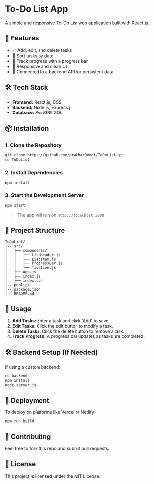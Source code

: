# To-Do List App

A simple and responsive To-Do List web application built with React.js.

## 🚀 Features

- ✅ Add, edit, and delete tasks
- 📅 Sort tasks by date
- 🎯 Track progress with a progress bar
- 🎨 Responsive and clean UI
- 🔗 Connected to a backend API for persistent data

## 🛠 Tech Stack

- **Frontend:** React.js, CSS
- **Backend:** Node.js, Express.j
- **Database:** PostGRE SQL

## 📦 Installation

### 1. Clone the Repository
```sh
git clone https://github.com/prakharDvedi/ToDoList.git
cd ToDoList
```

### 2. Install Dependencies
```sh
npm install
```

### 3. Start the Development Server
```sh
npm start
```

> The app will run on `http://localhost:3000`

## 📌 Project Structure
```
ToDoList/
│-- src/
│   ├── components/
│   │   ├── ListHeader.js
│   │   ├── ListItem.js
│   │   ├── ProgressBar.js
│   │   ├── TickIcon.js
│   ├── App.js
│   ├── index.js
│   ├── index.css
│-- public/
│-- package.json
│-- README.md
```

## 📝 Usage
1. **Add Tasks:** Enter a task and click 'Add' to save.
2. **Edit Tasks:** Click the edit button to modify a task.
3. **Delete Tasks:** Click the delete button to remove a task.
4. **Track Progress:** A progress bar updates as tasks are completed.

## 🛠 Backend Setup (If Needed)
If using a custom backend:
```sh
cd backend
npm install
node server.js
```

## 🚀 Deployment
To deploy on platforms like Vercel or Netlify:
```sh
npm run build
```

## 🤝 Contributing
Feel free to fork this repo and submit pull requests.

## 📜 License
This project is licensed under the MIT License.

